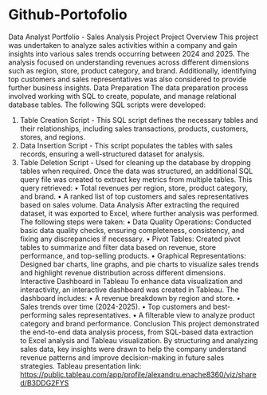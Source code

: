 # Github-Portofolio
Data Analyst Portfolio - Sales Analysis Project
Project Overview
This project was undertaken to analyze sales activities within a company and gain insights into various sales trends occurring between 2024 and 2025. The analysis focused on understanding revenues across different dimensions such as region, store, product category, and brand. Additionally, identifying top customers and sales representatives was also considered to provide further business insights.
Data Preparation
The data preparation process involved working with SQL to create, populate, and manage relational database tables. The following SQL scripts were developed:
1.	Table Creation Script - This SQL script defines the necessary tables and their relationships, including sales transactions, products, customers, stores, and regions.
2.	Data Insertion Script - This script populates the tables with sales records, ensuring a well-structured dataset for analysis.
3.	Table Deletion Script - Used for cleaning up the database by dropping tables when required.
Once the data was structured, an additional SQL query file was created to extract key metrics from multiple tables. This query retrieved:
•	Total revenues per region, store, product category, and brand.
•	A ranked list of top customers and sales representatives based on sales volume.
Data Analysis
After extracting the required dataset, it was exported to Excel, where further analysis was performed. The following steps were taken:
•	Data Quality Operations: Conducted basic data quality checks, ensuring completeness, consistency, and fixing any discrepancies if necessary.
•	Pivot Tables: Created pivot tables to summarize and filter data based on revenue, store performance, and top-selling products.
•	Graphical Representations: Designed bar charts, line graphs, and pie charts to visualize sales trends and highlight revenue distribution across different dimensions.
Interactive Dashboard in Tableau
To enhance data visualization and interactivity, an interactive dashboard was created in Tableau. The dashboard includes:
•	A revenue breakdown by region and store.
•	Sales trends over time (2024-2025).
•	Top customers and best-performing sales representatives.
•	A filterable view to analyze product category and brand performance.
Conclusion
This project demonstrated the end-to-end data analysis process, from SQL-based data extraction to Excel analysis and Tableau visualization. By structuring and analyzing sales data, key insights were drawn to help the company understand revenue patterns and improve decision-making in future sales strategies.
Tableau presentation link: https://public.tableau.com/app/profile/alexandru.enache8360/viz/shared/B3DDG2FYS
